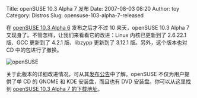 Title: openSUSE 10.3 Alpha 7 发布
Date: 2007-08-03 08:20
Author: toy
Category: Distros
Slug: opensuse-103-alpha-7-released

在 [openSUSE 10.3 Alpha
6](http://linuxtoy.org/archives/opensuse-103-alpha-6-released.html)
发布之后才不过 10 来天，openSUSE 10.3 Alpha 7
又现身了。不管怎样，让我们来看看它的改进：Linux 内核已更新到了 2.6.22.1
版、GCC 更新到了 4.2.1 版、libzypp 更新到了 3.12.1
版。另外，这个版本也对 CD 中的包进行了撤换。

![openSUSE](http://i.linuxtoy.org/i/logo/opensuse.jpg)

关于此版本的详细改进情况，可从其[发布公告](http://lists.opensuse.org/opensuse-announce/2007-08/msg00001.html)中了解。openSUSE
不仅为用户提供了单 CD 的 GNOME 和 KDE 安装盘，而且也有 DVD
安装盘。你可以从这里找到 [openSUSE 10.3 Alpha 7
的下载地址](http://en.opensuse.org/Development_Version#Downloads)。

